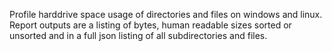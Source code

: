 Profile harddrive space usage of directories and files on windows and linux. Report outputs are a listing of bytes, human readable sizes sorted or unsorted and in a full json listing of all subdirectories and files.
